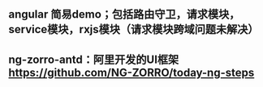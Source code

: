 

## angular 简易demo；包括路由守卫，请求模块，service模块，rxjs模块（请求模块跨域问题未解决）

## ng-zorro-antd：阿里开发的UI框架  https://github.com/NG-ZORRO/today-ng-steps